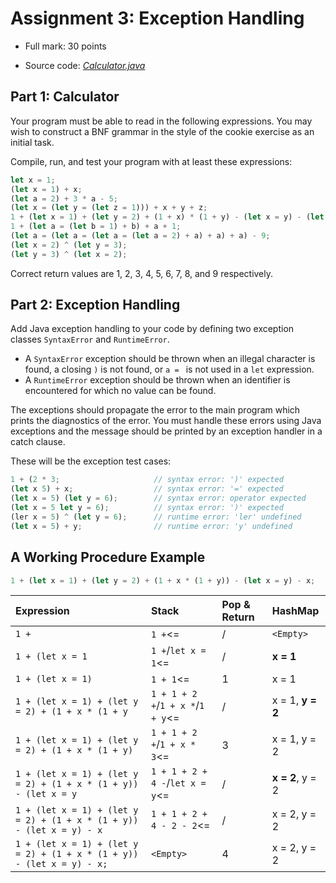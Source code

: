 # Assignment 3: Exception Handling

  - Full mark: 30 points

  - Source code: [*Calculator.java*][Code1]


## Part 1: Calculator

Your program must be able to read in the following expressions. You may wish to construct a BNF grammar in the style of
the cookie exercise as an initial task.

Compile, run, and test your program with at least these expressions:

```JavaScript
let x = 1;
(let x = 1) + x;
(let a = 2) + 3 * a - 5;
(let x = (let y = (let z = 1))) + x + y + z;
1 + (let x = 1) + (let y = 2) + (1 + x) * (1 + y) - (let x = y) - (let y = 1) - x;
1 + (let a = (let b = 1) + b) + a + 1;
(let a = (let a = (let a = (let a = 2) + a) + a) + a) - 9;
(let x = 2) ^ (let y = 3);
(let y = 3) ^ (let x = 2);
```

Correct return values are 1, 2, 3, 4, 5, 6, 7, 8, and 9 respectively.


## Part 2: Exception Handling

Add Java exception handling to your code by defining two exception classes `SyntaxError` and `RuntimeError`.

  - A `SyntaxError` exception should be thrown when an illegal character is found, a closing `)` is not found,
    or `a = ` is not used in a `let` expression.
  - A `RuntimeError` exception should be thrown when an identifier is encountered for which no value can be found.

The exceptions should propagate the error to the main program which prints the diagnostics of the error. You must handle
these errors using Java exceptions and the message should be printed by an exception handler in a catch clause.

These will be the exception test cases:

```JavaScript
1 + (2 * 3;                     // syntax error: ')' expected
(let x 5) + x;                  // syntax error: '=' expected
(let x = 5) (let y = 6);        // syntax error: operator expected
(let x = 5 let y = 6);          // syntax error: ')' expected
(ler x = 5) ^ (let y = 6);      // runtime error: 'ler' undefined
(let x = 5) + y;                // runtime error: 'y' undefined
```


## A Working Procedure Example

```JavaScript
1 + (let x = 1) + (let y = 2) + (1 + x * (1 + y)) - (let x = y) - x;
```

| Expression                                                             | Stack                             | Pop & Return  | HashMap          |
|:---------------------------------------------------------------------- | :-------------------------------- | :------------ | :--------------- |
| `1 + `                                                                 | `1 +`<=                           | /             | `<Empty>`        |
| `1 + (let x = 1`                                                       | `1 +`/`let x = 1`<=               | /             | **x = 1**        |
| `1 + (let x = 1) `                                                     | `1 + 1`<=                         | 1             | x = 1            |
| `1 + (let x = 1) + (let y = 2) + (1 + x * (1 + y`                      | `1 + 1 + 2 +`/`1 + x *`/`1 + y`<= | /             | x = 1, **y = 2** |
| `1 + (let x = 1) + (let y = 2) + (1 + x * (1 + y)`                     | `1 + 1 + 2 +`/`1 + x * 3`<=       | 3             | x = 1, y = 2     |
| `1 + (let x = 1) + (let y = 2) + (1 + x * (1 + y)) - (let x = y`       | `1 + 1 + 2 + 4 -`/`let x = y`<=   | /             | **x = 2**, y = 2 |
| `1 + (let x = 1) + (let y = 2) + (1 + x * (1 + y)) - (let x = y) - x`  | `1 + 1 + 2 + 4 - 2 - 2`<=         | /             | x = 2, y = 2     |
| `1 + (let x = 1) + (let y = 2) + (1 + x * (1 + y)) - (let x = y) - x;` | `<Empty>`                         | 4             | x = 2, y = 2     |


[Code1]: https://github.com/MarcoXZh/OOPJavaCourse/blob/master/Assignment3%20Exception%20Handling/Calculator.java

